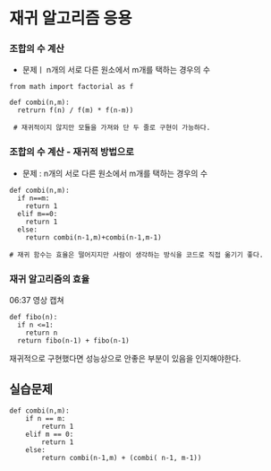 # 재귀 알고리즘 응용

### 조합의 수 계산

- 문제ㅣ n개의 서로 다른 원소에서 m개를 택하는 경우의 수

```
from math import factorial as f

def combi(n,m):
  retrurn f(n) / f(m) * f(n-m))

 # 재귀적이지 않지만 모듈을 가져와 단 두 줄로 구현이 가능하다.
```

### 조합의 수 계산 - 재귀적 방법으로

- 문제 : n개의 서로 다른 원소에서 m개를 택하는 경우의 수

```
def combi(n,m):
  if n==m:
    return 1
  elif m==0:
    return 1
  else:
    return combi(n-1,m)+combi(n-1,m-1)

# 재귀 함수는 효율은 떨어지지만 사람이 생각하는 방식을 코드로 직접 옮기기 좋다.
```

### 재귀 알고리즘의 효율

06:37 영상 캡쳐

```
def fibo(n):
  if n <=1:
    return n
  return fibo(n-1) + fibo(n-1)
```

재귀적으로 구현했다면 성능상으로 안좋은 부분이 있음을 인지해야한다.

## 실습문제

```
def combi(n,m):
    if n == m:
        return 1
    elif m == 0:
        return 1
    else:
        return combi(n-1,m) + (combi( n-1, m-1))
```
